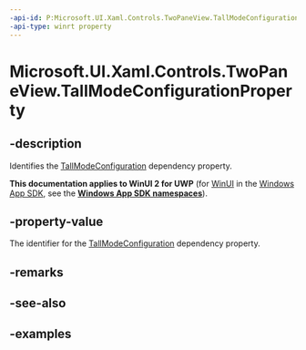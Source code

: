 ```yaml
---
-api-id: P:Microsoft.UI.Xaml.Controls.TwoPaneView.TallModeConfigurationProperty
-api-type: winrt property
---
```


<!-- Property syntax.
public DependencyProperty TallModeConfigurationProperty { get; }
-->

# Microsoft.UI.Xaml.Controls.TwoPaneView.TallModeConfigurationProperty

## -description

Identifies the [TallModeConfiguration](twopaneview_tallmodeconfiguration.md) dependency property.

**This documentation applies to WinUI 2 for UWP** (for [WinUI](/windows/apps/winui/winui3/) in the [Windows App SDK](/windows/apps/windows-app-sdk/), see the **[Windows App SDK namespaces](/windows/windows-app-sdk/api/winrt/)**).

## -property-value

The identifier for the [TallModeConfiguration](twopaneview_tallmodeconfiguration.md) dependency property.

## -remarks

## -see-also

## -examples

